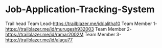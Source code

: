 # Job-Application-Tracking-System

Trail head
Team Lead-https://trailblazer.me/id/lalitha10
Team Member 1-https://trailblazer.me/id/murugesh932003
Team Member 2-https://trailblazer.me/id/ramar2002M 
Team Member 3-https://trailblazer.me/id/alagu77
